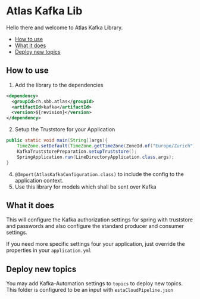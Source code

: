 # Atlas Kafka Lib

Hello there and welcome to Atlas Kafka Library.

<!-- toc -->

- [How to use](#how-to-use)
- [What it does](#what-it-does)
- [Deploy new topics](#deploy-new-topics)

<!-- tocstop -->

## How to use

1. Add the library to the dependencies
```xml
<dependency>
  <groupId>ch.sbb.atlas</groupId>
  <artifactId>kafka</artifactId>
  <version>${revision}</version>
</dependency>
```

2. Setup the Truststore for your Application

```java
public static void main(String[]args){
    TimeZone.setDefault(TimeZone.getTimeZone(ZoneId.of("Europe/Zurich")));
    KafkaTruststorePreparation.setupTruststore();
    SpringApplication.run(LineDirectoryApplication.class,args);
}
```

4. `@Import(AtlasKafkaConfiguration.class)` to include the config to the application context.
3. Use this library for models which shall be sent over Kafka

## What it does

This will configure the Kafka authorization settings for spring with truststore and passwords and also configure the standard producer and consumer settings.

If you need more specific settings four your application, just override the properties in your `application.yml`

## Deploy new topics

You may add Kafka-Automation settings to `topics` to deploy new topics. This folder is configured to be an input with `estaCloudPipeline.json`